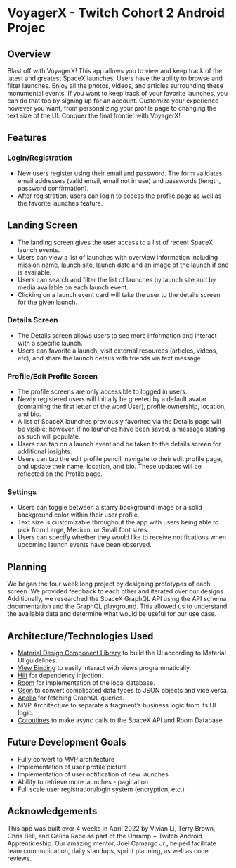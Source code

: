# VoyagerX - Twitch Cohort 2 Android Projec
## Overview
Blast off with VoyagerX! This app allows you to view and keep track of the latest and greatest SpaceX launches. Users have the ability to browse and filter launches. Enjoy all the photos, videos, and articles surrounding these monumental events. If you want to keep track of your favorite launches, you can do that too by signing up for an account. Customize your experience however you want, from personalizing your profile page to changing the text size of the UI. Conquer the final frontier with VoyagerX!

## Features
### Login/Registration
- New users register using their email and password. The form validates email addresses (valid email, email not in use) and passwords (length, password confirmation). 
- After registration, users can login to access the profile page as well as the favorite launches feature.

## Landing Screen
- The landing screen gives the user access to a list of recent SpaceX launch events.
- Users can view a list of launches with overview information including mission name, launch site, launch date and an image of the launch if one is available.
- Users can search and filter the list of launches by launch site and by media available on each launch event. 
- Clicking on a launch event card will take the user to the details screen for the given launch.

### Details Screen
- The Details screen allows users to see more information and interact with a specific launch.
- Users can favorite a launch, visit external resources (articles, videos, etc), and share the launch details with friends via text message.

### Profile/Edit Profile Screen
- The profile screens are only accessible to logged in users.
- Newly registered users will initially be greeted by a default avatar (containing the first letter of the word User), profile ownership, location, and bio.
- A list of SpaceX launches previously favorited via the Details page will be visible; however, if no launches have been saved, a message stating as such will populate.
- Users can tap on a launch event and be taken to the details screen for additional insights.
- Users can tap the edit profile pencil, navigate to their edit profile page, and update their name, location, and bio. These updates will be reflected on the Profile page.

### Settings
- Users can toggle between a starry background image or a solid background color within their user profile.
- Text size is customizable throughout the app with users being able to pick from Large, Medium, or Small font sizes.
- Users can specify whether they would like to receive notifications when upcoming launch events have been observed.

## Planning
We began the four week long project by designing prototypes of each screen. We provided feedback to each other and iterated over our designs. 
Additionally, we researched the SpaceX GraphQL API using the API schema documentation and the GraphQL playground. This allowed us to understand the available data and determine what would be useful for our use case.

## Architecture/Technologies Used
- [Material Design Component Library](https://material.io/develop/android) to build the UI according to Material UI guidelines.
- [View Binding](https://developer.android.com/topic/libraries/view-binding) to easily interact with views programmatically.
- [Hilt](https://dagger.dev/hilt/) for dependency injection.
- [Room](https://developer.android.com/jetpack/androidx/releases/room) for implementation of the local database.
- [Gson](https://github.com/google/gson) to convert complicated data types to JSON objects and vice versa.
- [Apollo](https://www.apollographql.com/) for fetching GraphQL queries.
- MVP Architecture to separate a fragment’s business logic from its UI logic.
- [Coroutines](https://developer.android.com/kotlin/coroutines) to make async calls to the SpaceX API and Room Database

## Future Development Goals
- Fully convert to MVP architecture
- Implementation of user profile picture
- Implementation of user notification of new launches
- Ability to retrieve more launches - pagination
- Full scale user registration/login system (encryption, etc.)


## Acknowledgements
This app was built over 4 weeks in April 2022 by Vivian Li, Terry Brown, Chris Bell, and Celina Rabe as part of the Onramp + Twitch Android Apprenticeship.
Our amazing mentor, Joel Camargo Jr., helped facilitate team communication, daily standups, sprint planning, as well as code reviews.


